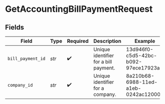 # GetAccountingBillPaymentRequest


## Fields

| Field                                 | Type                                  | Required                              | Description                           | Example                               |
| ------------------------------------- | ------------------------------------- | ------------------------------------- | ------------------------------------- | ------------------------------------- |
| `bill_payment_id`                     | *str*                                 | :heavy_check_mark:                    | Unique identifier for a bill payment. | 13d946f0-c5d5-42bc-b092-97ece17923ab  |
| `company_id`                          | *str*                                 | :heavy_check_mark:                    | Unique identifier for a company.      | 8a210b68-6988-11ed-a1eb-0242ac120002  |